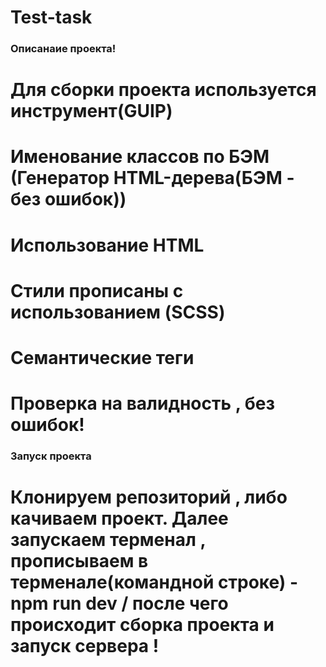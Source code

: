 # Test-task
### Описанаие проекта!
# Для сборки проекта используется инструмент(GUIP)
# Именование классов по БЭМ (Генератор HTML-дерева(БЭМ - без ошибок))
# Использование HTML
# Стили прописаны с использованием (SCSS)
# Семантические теги
# Проверка на валидность , без ошибок!

### Запуск проекта
# Клонируем репозиторий , либо качиваем проект. Далее запускаем терменал , прописываем в терменале(командной строке) - npm run dev / после чего происходит сборка проекта и запуск сервера !
